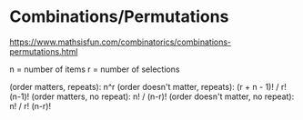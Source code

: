 # Combinations/Permutations

<https://www.mathsisfun.com/combinatorics/combinations-permutations.html>

n = number of items
r = number of selections

(order matters, repeats):  n^r
(order doesn't matter, repeats): (r + n - 1)! / r! (n-1)!
(order matters, no repeat): n! / (n-r)!
(order doesn't matter, no repeat):  n! / r! (n-r)!
